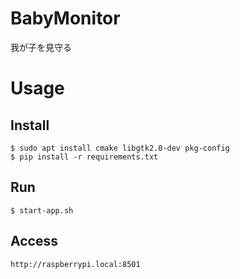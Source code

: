 # BabyMonitor
我が子を見守る

# Usage
## Install
```
$ sudo apt install cmake libgtk2.0-dev pkg-config
$ pip install -r requirements.txt
```

## Run
```
$ start-app.sh
```

## Access
`http://raspberrypi.local:8501`